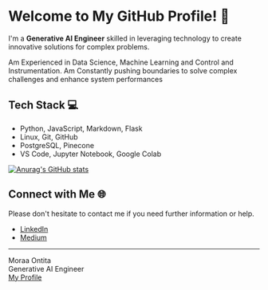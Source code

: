 # Welcome to My GitHub Profile! 👋

I'm a **Generative AI Engineer** skilled in leveraging technology to create innovative solutions for complex problems.

Am Experienced in Data Science, Machine Learning and Control and Instrumentation.
Am Constantly pushing boundaries to solve complex challenges and enhance system performances

## Tech Stack 💻
- Python, JavaScript, Markdown, Flask
- Linux, Git, GitHub
- PostgreSQL, Pinecone
- VS Code, Jupyter Notebook, Google Colab

[![Anurag's GitHub stats](https://github-readme-stats.vercel.app/api?username=MoraaOntita)](https://github.com/anuraghazra/github-readme-stats)

## Connect with Me 🌐
Please don't hesitate to contact me if you need further information or help.

- [LinkedIn](https://www.linkedin.com/in/moraa-ontita-b16a49205/)
- [Medium](https://medium.com/@moraaontita1844)

---

Moraa Ontita  
Generative AI Engineer  
[My Profile](https://sites.google.com/view/moraa-ontita/home?authuser=3)
